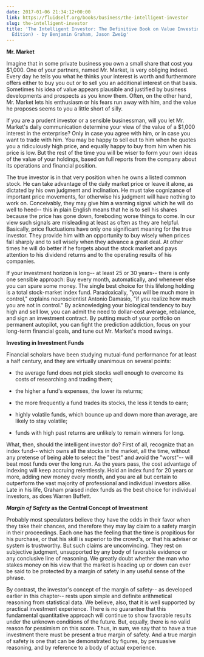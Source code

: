 ```yaml
---
date: 2017-01-06 21:34:12+00:00
link: https://fluidself.org/books/business/the-intelligent-investor
slug: the-intelligent-investor
title: 'The Intelligent Investor: The Definitive Book on Value Investing (Revised
  Edition) - by Benjamin Graham, Jason Zweig'
---
```


**Mr. Market**

Imagine that in some private business you own a small share that cost you $1,000. One of your partners, named Mr. Market, is very obliging indeed. Every day he tells you what he thinks your interest is worth and furthermore offers either to buy you out or to sell you an additional interest on that basis. Sometimes his idea of value appears plausible and justified by business developments and prospects as you know them. Often, on the other hand, Mr. Market lets his enthusiasm or his fears run away with him, and the value he proposes seems to you a little short of silly.

If you are a prudent investor or a sensible businessman, will you let Mr. Market's daily communication determine your view of the value of a $1,000 interest in the enterprise? Only in case you agree with him, or in case you want to trade with him. You may be happy to sell out to him when he quotes you a ridiculously high price, and equally happy to buy from him when his price is low. But the rest of the time you will be wiser to form your own ideas of the value of your holdings, based on full reports from the company about its operations and financial position.

The true investor is in that very position when he owns a listed common stock. He can take advantage of the daily market price or leave it alone, as dictated by his own judgment and inclination. He must take cognizance of important price movements, for otherwise his judgment will have nothing to work on. Conceivably, they may give him a warning signal which he will do well to heed-- this in plain English means that he is to sell his shares because the price has gone down, foreboding worse things to come. In our view such signals are misleading at least as often as they are helpful. Basically, price fluctuations have only one significant meaning for the true investor. They provide him with an opportunity to buy wisely when prices fall sharply and to sell wisely when they advance a great deal. At other times he will do better if he forgets about the stock market and pays attention to his dividend returns and to the operating results of his companies.

If your investment horizon is long-- at least 25 or 30 years-- there is only one sensible approach: Buy every month, automatically, and whenever else you can spare some money. The single best choice for this lifelong holding is a total stock-market index fund. Paradoxically, "you will be much more in control," explains neuroscientist Antonio Damasio, "if you realize how much you are not in control." By acknowledging your biological tendency to buy high and sell low, you can admit the need to dollar-cost average, rebalance, and sign an investment contract. By putting much of your portfolio on permanent autopilot, you can fight the prediction addiction, focus on your long-term financial goals, and tune out Mr. Market's mood swings.

**Investing in Investment Funds**

Financial scholars have been studying mutual-fund performance for at least a half century, and they are virtually unanimous on several points:

- the average fund does not pick stocks well enough to overcome its costs of researching and trading them;

- the higher a fund's expenses, the lower its returns;

- the more frequently a fund trades its stocks, the less it tends to earn;

- highly volatile funds, which bounce up and down more than average, are likely to stay volatile;

- funds with high past returns are unlikely to remain winners for long.

What, then, should the intelligent investor do?
First of all, recognize that an index fund-- which owns all the stocks in the market, all the time, without any pretense of being able to select the "best" and avoid the "worst"-- will beat most funds over the long run. As the years pass, the cost advantage of indexing will keep accruing relentlessly. Hold an index fund for 20 years or more, adding new money every month, and you are all but certain to outperform the vast majority of professional and individual investors alike. Late in his life, Graham praised index funds as the best choice for individual investors, as does Warren Buffett.

**_Margin of Safety_ as the Central Concept of Investment**

Probably most speculators believe they have the odds in their favor when they take their chances, and therefore they may lay claim to a safety margin in their proceedings. Each one has the feeling that the time is propitious for his purchase, or that his skill is superior to the crowd's, or that his adviser or system is trustworthy. But such claims are unconvincing. They rest on subjective judgment, unsupported by any body of favorable evidence or any conclusive line of reasoning. We greatly doubt whether the man who stakes money on his view that the market is heading up or down can ever be said to be protected by a margin of safety in any useful sense of the phrase.

By contrast, the investor's concept of the margin of safety-- as developed earlier in this chapter-- rests upon simple and definite arithmetical reasoning from statistical data. We believe, also, that it is well supported by practical investment experience. There is no guarantee that this fundamental quantitative approach will continue to show favorable results under the unknown conditions of the future. But, equally, there is no valid reason for pessimism on this score. Thus, in sum, we say that to have a true investment there must be present a true margin of safety. And a true margin of safety is one that can be demonstrated by figures, by persuasive reasoning, and by reference to a body of actual experience.
